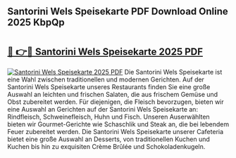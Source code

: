 ## Santorini Wels Speisekarte PDF Download Online 2025 KbpQp

# <h2><a href="http://gccevo.nevu.top/?p=Santorini+Wels+Speisekarte">🔗 👉🔴 Santorini Wels Speisekarte 2025 PDF</a></h2>

[![Santorini Wels Speisekarte 2025 PDF](https://i.imgur.com/dBaPXMq.png)](http://gccevo.nevu.top/?p=Santorini+Wels+Speisekarte)
Die Santorini Wels Speisekarte ist eine Wahl zwischen traditionellen und modernen Gerichten. Auf der Santorini Wels Speisekarte unseres Restaurants finden Sie eine große Auswahl an leichten und frischen Salaten, die aus frischem Gemüse und Obst zubereitet werden. Für diejenigen, die Fleisch bevorzugen, bieten wir eine Auswahl an Gerichten auf der Santorini Wels Speisekarte an: Rindfleisch, Schweinefleisch, Huhn und Fisch. Unseren Auserwählten bieten wir Gourmet-Gerichte wie Schaschlik und Steak an, die bei lebendem Feuer zubereitet werden. Die Santorini Wels Speisekarte unserer Cafeteria bietet eine große Auswahl an Desserts, von traditionellen Kuchen und Kuchen bis hin zu exquisiten Crème Brûlée und Schokoladenkugeln.
